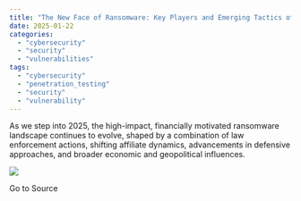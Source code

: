 ```yaml
---
title: "The New Face of Ransomware: Key Players and Emerging Tactics of 2024"
date: 2025-01-22
categories: 
  - "cybersecurity"
  - "security"
  - "vulnerabilities"
tags: 
  - "cybersecurity"
  - "penetration_testing"
  - "security"
  - "vulnerability"
---
```


As we step into 2025, the high-impact, financially motivated ransomware landscape continues to evolve, shaped by a combination of law enforcement actions, shifting affiliate dynamics, advancements in defensive approaches, and broader economic and geopolitical influences.

![](https://track.hubspot.com/__ptq.gif?a=21158977&k=14&r=https%3A%2F%2Fwww.trustwave.com%2Fen-us%2Fresources%2Fblogs%2Fspiderlabs-blog%2Fthe-new-face-of-ransomware-key-players-and-emerging-tactics-of-2024%2F&bu=https%253A%252F%252Fwww.trustwave.com%252Fen-us%252Fresources%252Fblogs%252Fspiderlabs-blog&bvt=rss)

Go to Source

